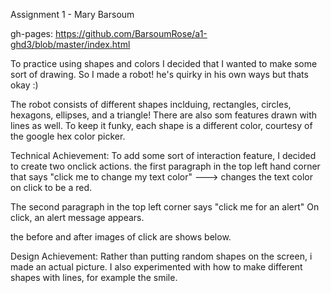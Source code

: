 Assignment 1 - Mary Barsoum 

gh-pages: https://github.com/BarsoumRose/a1-ghd3/blob/master/index.html

To practice using shapes and colors I decided that I wanted to make some sort of drawing. So I made a robot! he's quirky in his own ways but thats okay :) 

The robot consists of different shapes inclduing, rectangles, circles, hexagons, ellipses, and a triangle! There are also som features drawn with lines as well. To keep it funky, each shape is a different color, courtesy of the google hex color picker.

Technical Achievement: To add some sort of interaction feature, I decided to create two onclick actions. 
the first paragraph in the top left hand corner that says "click me to change my text color" ---> changes the text color on click to be a red. 

The second paragraph in the top left corner says "click me for an alert" 
On click, an alert message appears. 

the before and after images of click are shows below. 

Design Achievement: Rather than putting random shapes on the screen, i made an actual picture. I also experimented with how to make different shapes with lines, for example the smile. 